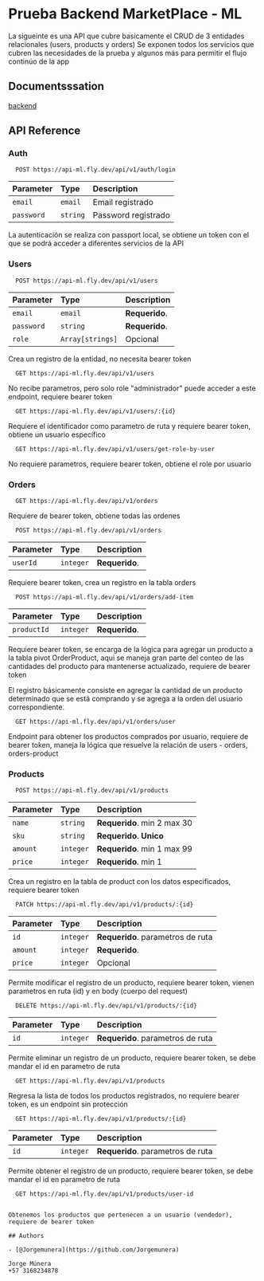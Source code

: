 
# Prueba Backend MarketPlace - ML

La sigueinte es una API que cubre basicamente el CRUD de 3 entidades relacionales (users, products y orders)
Se exponen todos los servicios que cubren las necesidades de la prueba y algunos más para permitir el flujo continúo de la app


## Documentsssation

[backend](https://github.com/Jorgemunera/prueba-backend-ml)


## API Reference

### Auth

```http
  POST https://api-ml.fly.dev/api/v1/auth/login
```

| Parameter | Type      | Description          |
| :-------- | :-------- | :------------------- |
| `email` | `email` | Email registrado |
| `password`   | `string` | Password registrado    |


La autenticación se realiza con passport local, se obtiene un token con el que se podrá acceder a diferentes servicios de la API

### Users

```http
  POST https://api-ml.fly.dev/api/v1/users
```

| Parameter | Type     | Description                       |
| :-------- | :------- | :-------------------------------- |
| `email`      | `email` | **Requerido**. |
| `password`      | `string` | **Requerido**.  |
| `role`      | `Array[strings]` | Opcional  |

Crea un registro de la entidad, no necesita bearer token

```http
  GET https://api-ml.fly.dev/api/v1/users
```
No recibe parametros, pero solo role "administrador" puede acceder a este endpoint, requiere bearer token

```http
  GET https://api-ml.fly.dev/api/v1/users/:{id}
```
Requiere el identificador como parametro de ruta y requiere bearer token, obtiene un usuario específico

```http
  GET https://api-ml.fly.dev/api/v1/users/get-role-by-user
```
No requiere parametros, requiere bearer token, obtiene el role por usuario

### Orders

```http
  GET https://api-ml.fly.dev/api/v1/orders
```
Requiere de bearer token, obtiene todas las ordenes

```http
  POST https://api-ml.fly.dev/api/v1/orders
```

| Parameter | Type     | Description                       |
| :-------- | :------- | :-------------------------------- |
| `userId`      | `integer` | **Requerido**.  |

Requiere bearer token, crea un registro en la tabla orders

```http
  POST https://api-ml.fly.dev/api/v1/orders/add-item
```

| Parameter | Type     | Description                       |
| :-------- | :------- | :-------------------------------- |
| `productId`      | `integer` | **Requerido**.  |

Requiere bearer token, se encarga de la lógica para agregar un producto a la tabla pivot OrderProduct, aqui se maneja gran parte del conteo de las cantidades del producto para mantenerse actualizado, requiere de bearer token

El registro básicamente consiste en agregar la cantidad de un producto determinado que se está comprando y se agrega a la orden del usuario correspondiente.

```http
  GET https://api-ml.fly.dev/api/v1/orders/user
```

Endpoint para obtener los productos comprados por usuario, requiere de bearer token, maneja la lógica que resuelve la relación de users - orders, orders-product

### Products

```http
  POST https://api-ml.fly.dev/api/v1/products
```

| Parameter | Type     | Description                       |
| :-------- | :------- | :-------------------------------- |
| `name`     | `string` | **Requerido**. min 2 max 30 |
| `sku`      | `string` | **Requerido**. **Unico** |
| `amount`    | `integer` | **Requerido**. min 1 max 99 |
| `price`      | `integer` | **Requerido**. min 1 |

Crea un registro en la tabla de product con los datos especificados, requiere bearer token

```http
  PATCH https://api-ml.fly.dev/api/v1/products/:{id}
```

| Parameter | Type     | Description                       |
| :-------- | :------- | :-------------------------------- |
| `id`     | `integer` | **Requerido**. parametros de ruta |
| `amount`      | `integer` | **Requerido**. |
| `price`    | `integer` | Opcional |

Permite modificar el registro de un producto, requiere bearer token, vienen parametros en ruta (id) y en body (cuerpo del request)

```http
  DELETE https://api-ml.fly.dev/api/v1/products/:{id}
```

| Parameter | Type     | Description                       |
| :-------- | :------- | :-------------------------------- |
| `id`     | `integer` | **Requerido**. parametros de ruta |

Permite eliminar un registro de un producto, requiere bearer token, se debe mandar el id en parametro de ruta

```http
  GET https://api-ml.fly.dev/api/v1/products
```

Regresa la lista de todos los productos registrados, no requiere bearer token, es un endpoint sin protección

```http
  GET https://api-ml.fly.dev/api/v1/products/:{id}
```

| Parameter | Type     | Description                       |
| :-------- | :------- | :-------------------------------- |
| `id`     | `integer` | **Requerido**. parametros de ruta |

Permite obtener el registro de un producto, requiere bearer token, se debe mandar el id en parametro de ruta

```http
  GET https://api-ml.fly.dev/api/v1/products/user-id


Obtenemos los productos que pertenecen a un usuario (vendedor), requiere de bearer token

## Authors

- [@Jorgemunera](https://github.com/Jorgemunera)

Jorge Múnera
+57 3168234878
